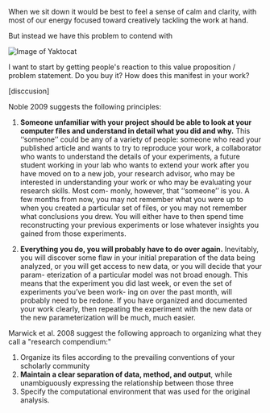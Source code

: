 When we sit down it would be best to feel a sense of calm and clarity, with most of our energy focused toward creatively tackling the work at hand.

But instead we have this problem to contend with

![Image of Yaktocat](https://octodex.github.com/images/yaktocat.png)

I want to start by getting people's reaction to this value proposition / problem statement. Do you buy it? How does this manifest in your work? 

[disccusion]

Noble 2009 suggests the following principles:

1. **Someone unfamiliar with your project should be able to look at your computer files and understand in detail what you did and why.** This ‘‘someone’’ could be any of a variety of people: someone who read your published article and wants to try to reproduce your work, a collaborator who wants to understand the details of your experiments, a future student working in your lab who wants to extend your work after you have moved on to a new job, your research advisor, who may be interested in understanding your work or who may be evaluating your research skills. Most com- monly, however, that ‘‘someone’’ is you. A few months from now, you may not remember what you were up to when you created a particular set of files, or you may not remember what conclusions you drew. You will either have to then spend time reconstructing your previous experiments or lose whatever insights you gained from those experiments.

2. **Everything you do, you will probably have to do over again.** Inevitably, you will discover some flaw in your initial preparation of the data being analyzed, or you will get access to new data, or you will decide that your param- eterization of a particular model was not broad enough. This means that the experiment you did last week, or even the set of experiments you’ve been work- ing on over the past month, will probably need to be redone. If you have organized and documented your work clearly, then repeating the experiment with the new data or the new parameterization will be much, much easier.

Marwick et al. 2008 suggest the following approach to organizing what they call a "research compendium:"

1. Organize its files according to the prevailing conventions of your scholarly community
2. **Maintain a clear separation of data, method, and output**, while unambiguously expressing the relationship between those three
3. Specify the computational environment that was used for the original analysis.

